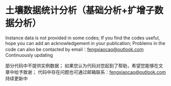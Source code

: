 # 土壤数据统计分析（基础分析+扩增子数据分析）

Instance data is not provided in some codes;
If you find the codes useful, hope you can add an acknowledgement in your publication;
Problems in the code can also be contacted by email：fengxiaocao@outlook.com
Continuously updating

部分代码中不提供实例数据；
如果您认为代码对您起到了帮助，希望您能够在文章中给予致谢；
代码中存在问题也可通过邮箱联系：fengxiaocao@outlook.com
持续更新中
